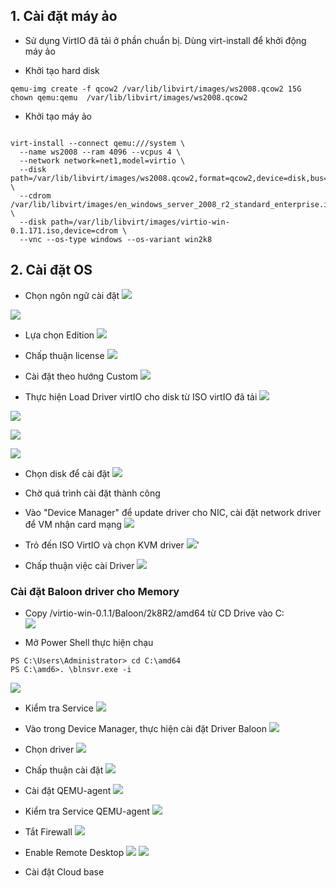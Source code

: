 

## 1. Cài đặt máy ảo 

- Sử dụng VirtIO đã tải ở phần chuẩn bị. Dùng virt-install để khởi động máy ảo 

- Khởi tạo hard disk
```
qemu-img create -f qcow2 /var/lib/libvirt/images/ws2008.qcow2 15G
chown qemu:qemu  /var/lib/libvirt/images/ws2008.qcow2
```

- Khởi tạo máy ảo
```

virt-install --connect qemu:///system \
  --name ws2008 --ram 4096 --vcpus 4 \
  --network network=net1,model=virtio \
  --disk path=/var/lib/libvirt/images/ws2008.qcow2,format=qcow2,device=disk,bus=virtio \
  --cdrom /var/lib/libvirt/images/en_windows_server_2008_r2_standard_enterprise.iso \
  --disk path=/var/lib/libvirt/images/virtio-win-0.1.171.iso,device=cdrom \
  --vnc --os-type windows --os-variant win2k8
```





## 2. Cài đặt OS

- Chọn ngôn ngữ  cài đặt
![](https://i.imgur.com/llHArvD.png)

![](https://i.imgur.com/VVaUS9V.png)


- Lựa chọn Edition
![](https://i.imgur.com/e2320ys.png)


- Chấp thuận license
![](https://i.imgur.com/jlHAmAU.png)

- Cài đặt theo hướng Custom
![](https://i.imgur.com/ie5QoJa.png)

- Thực hiện Load Driver virtIO cho disk  từ ISO virtIO đã tải
![](https://i.imgur.com/8LsE9wI.png)

![](https://i.imgur.com/keMBTga.png)

![](https://i.imgur.com/QsT0XyM.png)

![](https://i.imgur.com/t9w0sea.png)


- Chọn disk để cài đặt
![](https://i.imgur.com/upAuhnf.png)


- Chờ quá trình cài đặt thành công


- Vào "Device Manager" để update driver cho NIC, cài đặt network driver để VM nhận card mạng
![](https://i.imgur.com/JzQdN7u.png)


- Trỏ đến ISO VirtIO và chọn KVM driver 
![](https://i.imgur.com/9LmLF5u.png)'


- Chấp thuận việc cài Driver
![](https://i.imgur.com/IjmnG1M.png)


### Cài đặt Baloon driver cho Memory

- Copy /virtio-win-0.1.1/Baloon/2k8R2/amd64 từ CD Drive vào C:\
![](https://i.imgur.com/QAb8d5S.png)
 

- Mở Power Shell thực hiện chạu
```
PS C:\Users\Administrator> cd C:\amd64
PS C:\amd6>. \blnsvr.exe -i
```

![](https://i.imgur.com/4HtGK6y.png)


- Kiểm tra Service
![](https://i.imgur.com/d5eJ8ua.png)


- Vào trong Device Manager, thực hiện cài đặt Driver Baloon
![](https://i.imgur.com/d5eJ8ua.png)

- Chọn driver
![](https://i.imgur.com/JFCmKeX.png)

- Chấp thuận cài đặt
![](https://i.imgur.com/GUEEMox.png)



- Cài đặt QEMU-agent
![](https://i.imgur.com/LLu4UX2.png)


- Kiểm tra Service QEMU-agent
![](https://i.imgur.com/0tO4XzV.png)


- Tắt Firewall 
![](https://i.imgur.com/t6tG5ug.png)

- Enable Remote Desktop
![](https://i.imgur.com/0xE4zgo.png)
![](https://i.imgur.com/RAXRNq4.png)


- Cài đặt Cloud base
